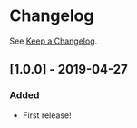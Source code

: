 # Changelog

See [Keep a Changelog](http://keepachangelog.com/).

## [1.0.0] - 2019-04-27
### Added
- First release!

